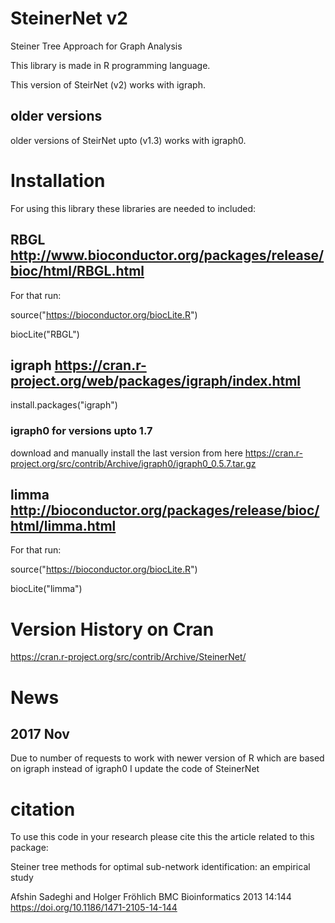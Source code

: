# SteinerNet v2
Steiner Tree Approach for Graph Analysis

This library is made in R programming language. 

This version of SteirNet (v2) works with igraph.

## older versions
older versions of SteirNet upto (v1.3) works with igraph0.

# Installation
For using this library these libraries are needed to included:
## RBGL http://www.bioconductor.org/packages/release/bioc/html/RBGL.html

For that run: 

source("https://bioconductor.org/biocLite.R")

biocLite("RBGL")

## igraph  https://cran.r-project.org/web/packages/igraph/index.html

install.packages("igraph")

### igraph0 for versions upto 1.7 

download and manually install the last version from here https://cran.r-project.org/src/contrib/Archive/igraph0/igraph0_0.5.7.tar.gz

## limma http://bioconductor.org/packages/release/bioc/html/limma.html

For that run: 

source("https://bioconductor.org/biocLite.R")

biocLite("limma")

# Version History on Cran
https://cran.r-project.org/src/contrib/Archive/SteinerNet/

# News
## 2017 Nov 
Due to number of requests to work with newer version of R which are based on igraph instead of igraph0
I update the code of SteinerNet 


# citation
To use this code in your research please cite this the article related to this package:

Steiner tree methods for optimal sub-network identification: an empirical study

Afshin Sadeghi and Holger Fröhlich
BMC Bioinformatics 2013 14:144
https://doi.org/10.1186/1471-2105-14-144


